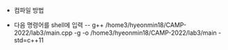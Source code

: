 * 컴파일 방법
- 다음 명령어를 shell에 입력
-- g++ /home3/hyeonmin18/CAMP-2022/lab3/main.cpp -g -o /home3/hyeonmin18/CAMP-2022/lab3/main -std=c++11
